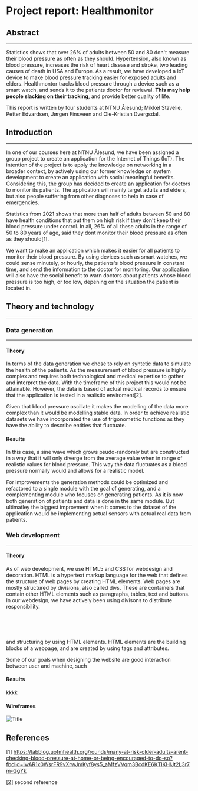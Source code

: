 # <b>Project report: Healthmonitor</b>
## <b>Abstract</b>
***
Statistics shows that over 26% of adults between 50 and 80 don't measure their blood pressure as often as they should. Hypertension, also known as blood pressure, increases the risk of heart disease and stroke, two leading causes of death in USA and Europe. As a result, we have developed a IoT device to make blood pressure tracking easier for exposed adults and elders. Healthmontor tracks blood pressure through a device such as a smart watch, and sends it to the patients doctor for reviewal. <b>This may help people slacking on their tracking</b>, and provide better quality of life. 

This report is written by four students at NTNU Ålesund; Mikkel Stavelie, Petter Edvardsen, Jørgen Finsveen and Ole-Kristian Dvergsdal.
## <b>Introduction</b>
***
In one of our courses here at NTNU Ålesund, we have been assigned a group project to create an application for the Internet of Things (IoT). The intention of the project is to apply the knowledge on networking in a broader context, by actively using our former knowledge on system development to create an application with social meaningful benefits. Considering this, the group has decided to create an application for doctors to monitor its patients. The application will mainly target adults and elders, but also people suffering from other diagnoses to help in case of emergencies.

Statistics from 2021 shows that more than half of adults between 50 and 80 have health conditions that put them on high risk if they don't keep their blood pressure under control. In all, 26% of all these adults in the range of 50 to 80 years of age, said they dont monitor their blood pressure as often as they should[1].

We want to make an application which makes it easier for all patients to monitor their blood pressure. By using devices such as smart watches, we could sense minutely, or hourly, the patients's blood pressure in constant time, and send the information to the doctor for monitoring. Our application will also have the social benefit to warn doctors about patients whose blood pressure is too high, or too low, depening on the situation the patient is located in.

## <b>Theory and technology</b>
***
### <b>Data generation</b>
***
#### <b>Theory</b>
In terms of the data generation we chose to rely on syntetic data to simulate the health of the patients. As the measurement of blood pressure is highly complex and requires both technological and medical expertise to gather and interpret the data. With the timeframe of this project this would not be attainable.
However, the data is based of actual medical records to ensure that the application is tested in a realistic enviroment[2].

Given that blood pressure oscillate it makes the modelling of the data more complex than it would be modelling stable data. In order to achieve realistic datasets we have incorporated the use of trigonometric functions as they have the ability to describe entities that fluctuate. 

#### <b>Results</b>
In this case, a sine wave which grows psudo-randomly but are constructed in a way that it will only diverge from the average value when in range of realistic values for blood pressure. This way the data fluctuates as a blood pressure normally would and allows for a realistic model.

For improvements the generation methods could be optimized and refactored to a single module with the goal of generating, and a complementing module who focuses on generating patients. As it is now both generation of patients and data is done in the same module. But ultimatley the biggest improvment when it comes to the dataset of the application would be implementing actual sensors with actual real data from patients.

### <b>Web development</b>
***
#### <b>Theory</b>
As of web development, we use HTML5 and CSS for webdesign and decoration. HTML is a hypertext markup language for the web that defines the structure of web pages by creating HTML elements. Web pages are mostly structured by divisions, also called divs. These are containers that contain other HTML elements such as paragraphs, tables, text and buttons. In our webdesign, we have actively been using divisons to distribute responsibility.


<br>
<br>
<br>


and structuring by using HTML elements. HTML elements are the building blocks of a webpage, and are created by using tags and attributes.

Some of our goals when designing the website are good interaction between user and machine, such 
#### <b>Results</b>
kkkk


#### <b>Wireframes</b>

![](/img/WIREFRAME1.png.png "Title")


## <b>References</b>
[1] https://labblog.uofmhealth.org/rounds/many-at-risk-older-adults-arent-checking-blood-pressure-at-home-or-being-encouraged-to-do-so?fbclid=IwAR1x0WsrFR9vXrwJmKyf8ys5_aMfzVVqm3BcdKE6KTIKHlJt2L3r7m-GgYk

[2] second reference